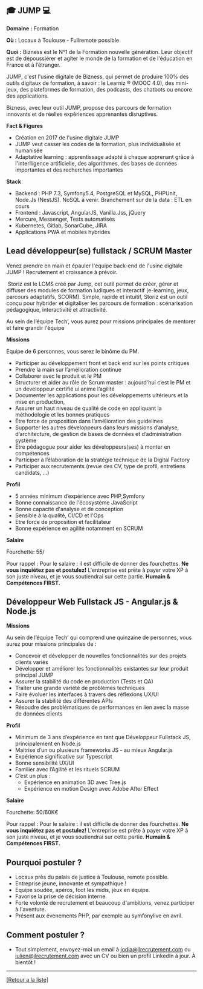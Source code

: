 ## 🎓 JUMP 💻 

**Domaine :** Formation 

**Où :** Locaux à Toulouse - Fullremote possible

**Quoi :** Bizness est le N°1 de la Formation nouvelle génération. Leur objectif est de dépoussiérer et agiter le monde de la formation et de l'éducation en France et à l’étranger. 

JUMP, c'est l'usine digitale de Bizness, qui permet de produire 100% des outils digitaux de formation, à savoir : le Learniz ® (MOOC 4.0), des mini-jeux, des plateformes de formation, des podcasts, des chatbots ou encore des applications.

Bizness, avec leur outil JUMP, propose des parcours de formation innovants et de réelles expériences apprenantes disruptives.

**Fact & Figures**

* Création en 2017 de l'usine digitale JUMP
* JUMP veut casser les codes de la formation, plus individualisée et humanisée
* Adaptative learning : apprentissage adapté à chaque apprenant grâce à l'interlligence artificielle, des algorithmes, des bases de données importantes et des recherches importantes 

**Stack**

* Backend : PHP 7.3, Symfony5.4, PostgreSQL et MySQL, PHPUnit, Node.Js (NestJS). NoSQL à venir. Branchement sur de la data : ETL en cours
* Frontend : Javascript, AngularJS, Vanilla.Jss, jQuery
* Mercure, Messenger, Tests automatisés
* Kubernetes, Gitlab, SonarCube, JIRA
* Applications PWA et mobiles hybrides


## Lead développeur(se) fullstack / SCRUM Master

Venez prendre en main et épauler l'équipe back-end de l'usine digitale JUMP ! Recrutement et croissance à prévoir.

 Storiz est le LCMS créé par Jump, cet outil permet de créer, gérer et diffuser des modules de formation ludiques et interactif (e-learning, jeux, parcours adaptatifs, SCORM). Simple, rapide et intuitif, Storiz est un outil conçu pour hybrider et digitaliser les parcours de formation : scénarisation pédagogique, interactivité et attractivité.

Au sein de l’équipe Tech’, vous aurez pour missions principales de mentorer et faire grandir l'équipe

**Missions**

Equipe de 6 personnes, vous serez le binôme du PM.

* Participer au développement front et back end sur les points critiques 
* Prendre la main sur l’amélioration continue
* Collaborer avec le produit et le PM
* Structurer et aider au rôle de Scrum master : aujourd'hui c’est le PM et un developpeur certifié ui anime l’agilité
* Documenter les applications pour les développements ultérieurs et la mise en production,
* Assurer un haut niveau de qualité de code en appliquant la méthodologie et les bonnes pratiques
* Être force de proposition dans l’amélioration des guidelines
* Supporter les autres développeurs dans leurs missions d’analyse, d’architecture, de gestion de bases de données et d’administration système
* Être pédagogue pour aider les développeurs(ses)  à monter en compétences
* Participer à l’élaboration de la stratégie technique de la Digital Factory
* Participer aux recrutements (revue des CV, type de profil, entretiens candidats, …)

**Profil**

* 5 années minimum d’expérience avec PHP,Symfony
* Bonne connaissance de l'écosystème JavaScript
* Bonne capacité d'analyse et de conception
* Sensible à la qualité, CI/CD et l'Ops
* Etre force de proposition et facilitateur
* Bonne expérience en agilité notamment en SCRUM

**Salaire**

Fourchette: 55/

Pour rappel :  Pour le salaire : il est difficile de donner des fourchettes. **Ne vous inquiétez pas et postulez!** L'entreprise est prête à payer votre XP à son juste niveau, et je vous soutiendrai sur cette partie. **Humain & Compétences FIRST.**


## Développeur Web Fullstack JS - Angular.js & Node.js

**Missions** 

Au sein de l’équipe Tech’ qui comprend une quinzaine de personnes, vous aurez pour missions principales de :   
* Concevoir et développer de nouvelles fonctionnalités sur des projets clients variés
* Développer et améliorer les fonctionnalités existantes sur leur produit principal JUMP
* Assurer la stabilité du code en production (Tests et QA) 
* Traiter une grande variété de problèmes techniques 
* Faire évoluer les interfaces à travers des réflexions UX/UI 
* Assurer la stabilité des différentes APIs  
* Résoudre des problématiques de performances en lien avec la masse de données clients  

**Profil**

* Minimum de 3 ans d’expérience en tant que Développeur Fullstack JS, principalement en Node.js
* Maitrise d’un ou plusieurs frameworks JS - au mieux Angular.js  
* Expérience significative sur Typescript 
* Bonne sensibilité UX/UI  
* Familier avec l’Agilité et les rituels SCRUM  
* C’est un plus : 
	* Expérience en animation 3D avec Tree.js  
	* Expérience en motion Design avec Adobe After Effect

**Salaire**

Fourchette: 50/60K€

Pour rappel :  Pour le salaire : il est difficile de donner des fourchettes. **Ne vous inquiétez pas et postulez!** L'entreprise est prête à payer votre XP à son juste niveau, et je vous soutiendrai sur cette partie. **Humain & Compétences FIRST.**

## Pourquoi postuler ?

* Locaux près du palais de justice à Toulouse, remote possible.
* Entreprise jeune, innovante et sympathique !
* Equipe soudée, apéros, foot les midis, jeux en équipe.
* Favorise la prise de décision interne.
* Forte volonté de recrutement et beaucoup d'ambitions, venez participer à l'aventure.
* Présent aux évenements PHP, par exemple au symfonylive en avril.

## Comment postuler ? 

* Tout simplement, envoyez-moi un email à jodia@jlrecrutement.com ou julien@jlrecrutement.com avec un CV ou bien un profil LinkedIn à jour. À bientôt !


----
<a href="https://github.com/jlondiche/job-board-php/blob/master/README.md">[Retour a la liste]</a>

